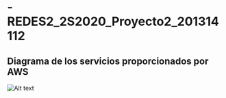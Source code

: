 # -REDES2_2S2020_Proyecto2_201314112
## Diagrama de los servicios proporcionados por AWS
![Alt text](/frontend/diagrama.jpg?raw=true "Load Balancing") 